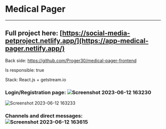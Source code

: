 # Medical Pager
***
## Full project here: [https://social-media-petproject.netlify.app/](https://app-medical-pager.netlify.app/)

Back side: https://github.com/Proger30/medical-pager-frontend

Is responsible: true

Stack: React.js + getstream.io

### Login/Registration page: ![Screenshot 2023-06-12 163230](https://github.com/Proger30/medical-pager-frontend/assets/45534457/543928b0-16dc-4a6f-a626-c0098d71e13d)

![Screenshot 2023-06-12 163233](https://github.com/Proger30/medical-pager-frontend/assets/45534457/eefeb018-c27f-4d6c-8af8-6adca3d28166)

### Channels and direct messages: ![Screenshot 2023-06-12 163615](https://github.com/Proger30/medical-pager-frontend/assets/45534457/cf97a9cd-bb96-494b-8037-1a91a3c00310)
